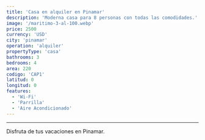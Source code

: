 ```yaml
---
title: 'Casa en alquiler en Pinamar'
description: 'Moderna casa para 8 personas con todas las comodidades.'
image: '/maritimo-3-al-100.webp'
price: 2500
currency: 'USD'
city: 'pinamar'
operation: 'alquiler'
propertyType: 'casa'
bathrooms: 3
bedrooms: 4
area: 220
codigo: 'CAP1'
latitud: 0
longitud: 0
features:
  - 'Wi-Fi'
  - 'Parrilla'
  - 'Aire Acondicionado'
---
```

---

Disfruta de tus vacaciones en Pinamar.
